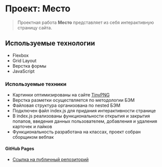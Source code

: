 # Проект: Место

> Проектная работа **Место** представляет из себя интерактивную страницу сайта.

## Используемые технологии
* Flexbox
* Grid Layout
* Верстка формы
* JavaScript

### Используемые техники
* Картинки оптимизированы на сайте [TinyPNG](https://tinypng.com/)
* Верстка разметки осуществляется по методологии БЭМ
* Файловая структура организована по nested БЭМ
* Подключен файл index.js для придания интерактивности странице
* В index.js реализованы функциональности открытия и закрытия попапов, введения данных пользователем, добавления и удаления карточек и лайков
* Функциональность разработана на классах, проект собран сборщиком вебпак

#### GitHub Pages
* [Ссылка на публичный репозиторий](https://oleg-mkhamadiev-system.github.io/mesto/)
